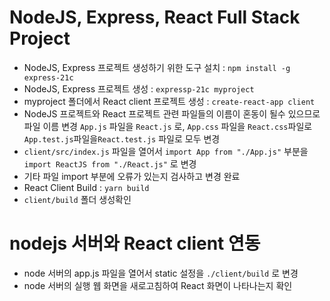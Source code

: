 # NodeJS, Express, React Full Stack Project

- NodeJS, Express 프로젝트 생성하기 위한 도구 설치 : `npm install -g express-21c`
- NodeJS, Express 프로젝트 생성 : `expressp-21c myproject`
- myproject 폴더에서 React client 프로젝트 생성 : `create-react-app client`
- NodeJS 프로젝트와 React 프로젝트 관련 파일들의 이름이 혼동이 될수 있으므로 파일 이름 변경 `App.js` 파일을 `React.js` 로, `App.css` 파일을 `React.css`파일로`App.test.js`파일을`React.test.js` 파일로 모두 변경
- `client/src/index.js` 파일을 열어서 `import App from "./App.js"` 부분을 `import ReactJS from "./React.js"` 로 변경
- 기타 파일 import 부분에 오류가 있는지 검사하고 변경 완료
- React Client Build : `yarn build`
- `client/build` 폴더 생성확인

# nodejs 서버와 React client 연동

- node 서버의 app.js 파일을 열어서 static 설정을 `./client/build` 로 변경
- node 서버의 실행 웹 화면을 새로고침하여 React 화면이 나타나는지 확인
